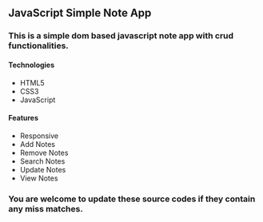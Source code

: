 ## JavaScript Simple Note App

### This is a simple dom based javascript note app with crud functionalities.

#### Technologies
* HTML5
* CSS3
* JavaScript

#### Features
* Responsive
* Add Notes
* Remove Notes
* Search Notes
* Update Notes
* View Notes

### You are welcome to update these source codes if they contain any miss matches.
